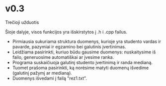 
# v0.3
Trečioji užduotis

Šioje dalyje, visos funkcijos yra išskirstytos į .h i .cpp failus.
* Pirmiausia sukuriama struktura duomenys, kurioje yra studento vardas ir pavarde, pazymiai ir egzamino bei galutinis įvertinimas.
* Leidžiama pasirinkti, kuriuo būdu gausime duomenys: nuskaitysime iš failo, generuosime automatiškai ar įvesime ranka. 
* Programa suskaičiuoja galutinį studento įvertinimą ir randa medianą.
* Tuomet prašoma pasirinkti, ką norėsime matyti duomenų išvedime (galutinį pažymį ar medianą).
* Duomenys išvedami į failą "rez1.txt".

